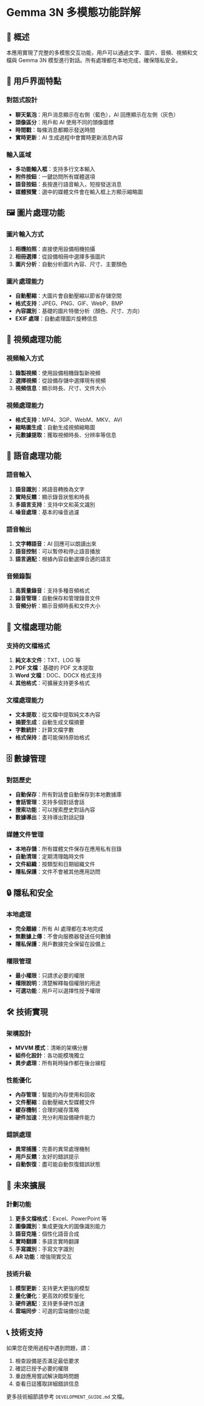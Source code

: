 # Gemma 3N 多模態功能詳解

## 🎯 概述

本應用實現了完整的多模態交互功能，用戶可以通過文字、圖片、音頻、視頻和文檔與 Gemma 3N 模型進行對話。所有處理都在本地完成，確保隱私安全。

## 📱 用戶界面特點

### 對話式設計
- **聊天氣泡**：用戶消息顯示在右側（藍色），AI 回應顯示在左側（灰色）
- **頭像區分**：用戶和 AI 使用不同的頭像圖標
- **時間戳**：每條消息都顯示發送時間
- **實時更新**：AI 生成過程中會實時更新消息內容

### 輸入區域
- **多功能輸入框**：支持多行文本輸入
- **附件按鈕**：一鍵訪問所有媒體選項
- **語音按鈕**：長按進行語音輸入，短按發送消息
- **媒體預覽**：選中的媒體文件會在輸入框上方顯示縮略圖

## 🖼️ 圖片處理功能

### 圖片輸入方式
1. **相機拍照**：直接使用設備相機拍攝
2. **相冊選擇**：從設備相冊中選擇多張圖片
3. **圖片分析**：自動分析圖片內容、尺寸、主要顏色

### 圖片處理能力
- **自動壓縮**：大圖片會自動壓縮以節省存儲空間
- **格式支持**：JPEG、PNG、GIF、WebP、BMP
- **內容識別**：基礎的圖片特徵分析（顏色、尺寸、方向）
- **EXIF 處理**：自動處理圖片旋轉信息

## 🎥 視頻處理功能

### 視頻輸入方式
1. **錄製視頻**：使用設備相機錄製新視頻
2. **選擇視頻**：從設備存儲中選擇現有視頻
3. **視頻信息**：顯示時長、尺寸、文件大小

### 視頻處理能力
- **格式支持**：MP4、3GP、WebM、MKV、AVI
- **縮略圖生成**：自動生成視頻縮略圖
- **元數據提取**：獲取視頻時長、分辨率等信息

## 🎤 語音處理功能

### 語音輸入
1. **語音識別**：將語音轉換為文字
2. **實時反饋**：顯示錄音狀態和時長
3. **多語言支持**：支持中文和英文識別
4. **噪音處理**：基本的噪音過濾

### 語音輸出
1. **文字轉語音**：AI 回應可以朗讀出來
2. **語音控制**：可以暫停和停止語音播放
3. **語言適配**：根據內容自動選擇合適的語言

### 音頻錄製
1. **高質量錄音**：支持多種音頻格式
2. **錄音管理**：自動保存和管理錄音文件
3. **音頻分析**：顯示音頻時長和文件大小

## 📄 文檔處理功能

### 支持的文檔格式
1. **純文本文件**：TXT、LOG 等
2. **PDF 文檔**：基礎的 PDF 文本提取
3. **Word 文檔**：DOC、DOCX 格式支持
4. **其他格式**：可擴展支持更多格式

### 文檔處理能力
- **文本提取**：從文檔中提取純文本內容
- **摘要生成**：自動生成文檔摘要
- **字數統計**：計算文檔字數
- **格式保持**：盡可能保持原始格式

## 🗄️ 數據管理

### 對話歷史
- **自動保存**：所有對話會自動保存到本地數據庫
- **會話管理**：支持多個對話會話
- **搜索功能**：可以搜索歷史對話內容
- **數據導出**：支持導出對話記錄

### 媒體文件管理
- **本地存儲**：所有媒體文件保存在應用私有目錄
- **自動清理**：定期清理臨時文件
- **文件組織**：按類型和日期組織文件
- **隱私保護**：文件不會被其他應用訪問

## 🔒 隱私和安全

### 本地處理
- **完全離線**：所有 AI 處理都在本地完成
- **無數據上傳**：不會向服務器發送任何數據
- **隱私保護**：用戶數據完全保留在設備上

### 權限管理
- **最小權限**：只請求必要的權限
- **權限說明**：清楚解釋每個權限的用途
- **可選功能**：用戶可以選擇性授予權限

## 🛠️ 技術實現

### 架構設計
- **MVVM 模式**：清晰的架構分層
- **組件化設計**：各功能模塊獨立
- **異步處理**：所有耗時操作都在後台線程

### 性能優化
- **內存管理**：智能的內存使用和回收
- **文件壓縮**：自動壓縮大型媒體文件
- **緩存機制**：合理的緩存策略
- **硬件加速**：充分利用設備硬件能力

### 錯誤處理
- **異常捕獲**：完善的異常處理機制
- **用戶反饋**：友好的錯誤提示
- **自動恢復**：盡可能自動恢復錯誤狀態

## 🔮 未來擴展

### 計劃功能
1. **更多文檔格式**：Excel、PowerPoint 等
2. **圖像識別**：集成更強大的圖像識別能力
3. **語音克隆**：個性化語音合成
4. **實時翻譯**：多語言實時翻譯
5. **手寫識別**：手寫文字識別
6. **AR 功能**：增強現實交互

### 技術升級
1. **模型更新**：支持更大更強的模型
2. **量化優化**：更高效的模型量化
3. **硬件適配**：支持更多硬件加速
4. **雲端同步**：可選的雲端備份功能

## 📞 技術支持

如果您在使用過程中遇到問題，請：

1. 檢查設備是否滿足最低要求
2. 確認已授予必要的權限
3. 重啟應用嘗試解決臨時問題
4. 查看日誌獲取詳細錯誤信息

更多技術細節請參考 `DEVELOPMENT_GUIDE.md` 文檔。
